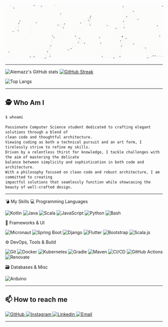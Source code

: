 <a href="https://alessandromazzoli.codes"><img src="https://github.com/alemazzo/alemazzo/blob/main/cutted.gif" alt="presentation"/></a>


<!--![image](https://github.com/alemazzo/alemazzo/blob/main/presentation.gif)-->

----

![Alemazz's GitHub stats](https://github-readme-stats.vercel.app/api?username=alemazzo&show_icons=true&theme=tokyonight)
[![GitHub Streak](https://github-readme-streak-stats.herokuapp.com/?user=alemazzo&theme=tokyonight)](https://git.io/streak-stats)

![Top Langs](https://github-readme-stats.vercel.app/api/top-langs/?username=alemazzo&layout=compact&theme=tokyonight)

<!--
![GitHub Activity Graph](https://github-readme-activity-graph.vercel.app/graph?username=alemazzo&theme=tokyo-night)
-->

----

## 🕵 Who Am I

```
$ whoami
  
Passionate Computer Science student dedicated to crafting elegant solutions through a blend of
clean code and thoughtful architecture.
Viewing coding as both a technical pursuit and an art form, I tirelessly strive to refine my skills.
Driven by a relentless thirst for knowledge, I tackle challenges with the aim of mastering the delicate
balance between simplicity and sophistication in both code and architecture.
With a philosophy focused on clean code and robust architecture, I am committed to creating
impactful solutions that seamlessly function while showcasing the beauty of well-crafted design.
```

---

💣 My Skills
💻 Programming Languages
<p> <img alt="Kotlin" src="https://img.shields.io/badge/Kotlin-7F52FF?style=for-the-badge&logo=kotlin&logoColor=white" /> <img alt="Java" src="https://img.shields.io/badge/Java-ED8B00?style=for-the-badge&logo=java&logoColor=white" /> <img alt="Scala" src="https://img.shields.io/badge/Scala-DC322F?style=for-the-badge&logo=scala&logoColor=white" /> <img alt="JavaScript" src="https://img.shields.io/badge/JavaScript-F7DF1E?style=for-the-badge&logo=javascript&logoColor=black" /> <img alt="Python" src="https://img.shields.io/badge/Python-3776AB?style=for-the-badge&logo=python&logoColor=white" /> <img alt="Bash" src="https://img.shields.io/badge/Bash-121011?style=for-the-badge&logo=gnu-bash&logoColor=white" /> </p>
🔮 Frameworks & UI
<p> <img alt="Micronaut" src="https://img.shields.io/badge/Micronaut-2E2E2E?style=for-the-badge&logo=micronaut&logoColor=white" /> <img alt="Spring Boot" src="https://img.shields.io/badge/Spring_Boot-6DB33F?style=for-the-badge&logo=springboot&logoColor=white" /> <img alt="Django" src="https://img.shields.io/badge/Django-092E20?style=for-the-badge&logo=django&logoColor=white" /> <img alt="Flutter" src="https://img.shields.io/badge/Flutter-02569B?style=for-the-badge&logo=flutter&logoColor=white" /> <img alt="Bootstrap" src="https://img.shields.io/badge/Bootstrap-7952B3?style=for-the-badge&logo=bootstrap&logoColor=white" /> <img alt="Scala.js" src="https://img.shields.io/badge/Scala.js-CB2C27?style=for-the-badge&logo=scala&logoColor=white" /> </p>
⚙️ DevOps, Tools & Build
<p> <img alt="Git" src="https://img.shields.io/badge/Git-F05032?style=for-the-badge&logo=git&logoColor=white" /> <img alt="Docker" src="https://img.shields.io/badge/Docker-2496ED?style=for-the-badge&logo=docker&logoColor=white" /> <img alt="Kubernetes" src="https://img.shields.io/badge/Kubernetes-326CE5?style=for-the-badge&logo=kubernetes&logoColor=white" /> <img alt="Gradle" src="https://img.shields.io/badge/Gradle-02303A?style=for-the-badge&logo=gradle&logoColor=white" /> <img alt="Maven" src="https://img.shields.io/badge/Maven-C71A36?style=for-the-badge&logo=apachemaven&logoColor=white" /> <img alt="CI/CD" src="https://img.shields.io/badge/CI/CD-AEC2D6?style=for-the-badge&logo=gitlab&logoColor=white" /> <img alt="GitHub Actions" src="https://img.shields.io/badge/GitHub_Actions-2088FF?style=for-the-badge&logo=githubactions&logoColor=white" /> <img alt="Renovate" src="https://img.shields.io/badge/Renovate-1A1F71?style=for-the-badge&logo=renovatebot&logoColor=white" /> </p>
🗃️ Databases & Misc
<p>  <img alt="Arduino" src="https://img.shields.io/badge/Arduino-00979D?style=for-the-badge&logo=arduino&logoColor=white" /> </p>


----

## 📫 How to reach me
<p>
  <a href="https://github.com/alemazzo">
    <img alt="GitHub" src="https://img.shields.io/badge/-Github-181717?style=for-the-badge&logo=github&logoColor=white" />
  </a> 
  <a href="https://www.instagram.com/alessandro.py/">
    <img alt="Instagram" src="https://img.shields.io/badge/-Instagram-E4405F?style=for-the-badge&logo=instagram&logoColor=white" />
  </a> 
  <a href="https://www.linkedin.com/in/alessandro-mazzoli/">
    <img alt="Linkedin" src="https://img.shields.io/badge/-Linkedin-0077B5?style=for-the-badge&logo=linkedin&logoColor=white" />
  </a> 
  <a href="mailto:developer.alessandro.mazzoli@gmail.com">
    <img alt="Email" src="https://img.shields.io/badge/-Email-D14836?style=for-the-badge&logo=gmail&logoColor=white" />
  </a>  
  
</p>

----
